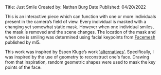Title: Just Smile
Created by: Nathan Burg
Date Published: 04/20/2022

This is an interactive piece which can function with one or more individuals present in the camera’s field of view. Every individual is masked with a changing yet somewhat static mask. However when one individual smiles, the mask is removed and the scene changes. The location of the mask and when one is smiling was determined using facial keypoints from [Facemesh](https://learn.ml5js.org/#/reference/facemesh) published by ml5. 

This work was inspired by Espen Kluge’s work ['alternatives'](https://www.espen.xyz/alternatives-100-generative-portraits). Specifically, I was inspired by the use of geometry to reconstruct one's face. Drawing from that inspiration, random geometric shapes were used to mask the key points of the face. 

